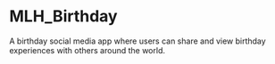 # MLH_Birthday

A birthday social media app where users can share and view birthday experiences with others around the world.

